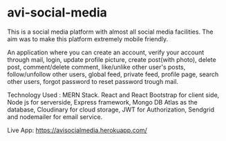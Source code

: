 # avi-social-media
This is a social media platform with almost all social media facilities. The aim was to make this platform extremely mobile friendly.

An application where you can create an account, verify your account through mail, login, update profile picture, create post(with photo), delete post, 
comment/delete comment, like/unlike other user's posts, follow/unfollow other users, global feed, private feed, profile page, search other users, 
forgot password to reset password trough mail.

Technology Used : MERN Stack.
React and React Bootstrap for client side, 
Node js for serverside, Express framework, 
Mongo DB Atlas as the database, 
Cloudinary for cloud storage, 
JWT for Authorization, 
Sendgrid and nodemailer for email service.

Live App:
https://avisocialmedia.herokuapp.com/
